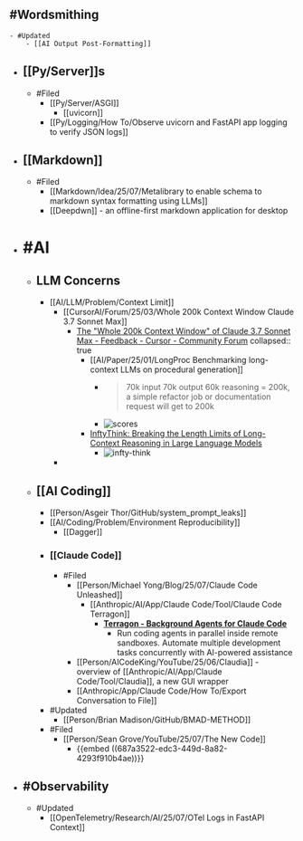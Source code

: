 ## #Wordsmithing
	- #Updated
		- [[AI Output Post-Formatting]]
- ## [[Py/Server]]s
	- #Filed
		- [[Py/Server/ASGI]]
			- [[uvicorn]]
		- [[Py/Logging/How To/Observe uvicorn and FastAPI app logging to verify JSON logs]]
- ## [[Markdown]]
	- #Filed
		- [[Markdown/Idea/25/07/Metalibrary to enable schema to markdown syntax formatting using LLMs]]
		- [[Deepdwn]] - an offline-first markdown application for desktop
- # #AI
	- ## LLM Concerns
		- [[AI/LLM/Problem/Context Limit]]
			- [[CursorAI/Forum/25/03/Whole 200k Context Window Claude 3.7 Sonnet Max]]
				- [The "Whole 200k Context Window" of Claude 3.7 Sonnet Max - Feedback - Cursor - Community Forum](https://forum.cursor.com/t/the-whole-200k-context-window-of-claude-3-7-sonnet-max/69736/13)
				  collapsed:: true
					- [[AI/Paper/25/01/LongProc Benchmarking long-context LLMs on procedural generation]]
						- > 70k input 70k output 60k reasoning = 200k, a simple refactor job or documentation request will get to 200k
						- ![scores](https://us1.discourse-cdn.com/cursor1/original/3X/c/0/c03cf48c6f3a9887f938e7e795ec9f38cff9ee51.png)
					- [InftyThink: Breaking the Length Limits of Long-Context Reasoning in Large Language Models](https://arxiv.org/html/2503.06692v3)
						- ![infty-think](https://us1.discourse-cdn.com/cursor1/optimized/3X/b/0/b0e79fcb623df512e5abfcf61c1e8423212b07ab_2_619x500.png)
			-
	- ## [[AI Coding]]
		- [[Person/Asgeir Thor/GitHub/system_prompt_leaks]]
		- [[AI/Coding/Problem/Environment Reproducibility]]
			- [[Dagger]]
		- ### [[Claude Code]]
			- #Filed
				- [[Person/Michael Yong/Blog/25/07/Claude Code Unleashed]]
					- [[Anthropic/AI/App/Claude Code/Tool/Claude Code Terragon]]
						- **[Terragon - Background Agents for Claude Code](https://www.terragonlabs.com/)**
							- Run coding agents in parallel inside remote sandboxes. Automate multiple development tasks concurrently with AI-powered assistance
				- [[Person/AICodeKing/YouTube/25/06/Claudia]] - overview of [[Anthropic/AI/App/Claude Code/Tool/Claudia]], a new GUI wrapper
				- [[Anthropic/App/Claude Code/How To/Export Conversation to File]]
		- #Updated
			- [[Person/Brian Madison/GitHub/BMAD-METHOD]]
		- #Filed
			- [[Person/Sean Grove/YouTube/25/07/The New Code]]
				- {{embed ((687a3522-edc3-449d-8a82-4293f910b4ae))}}
- ## #Observability
	- #Updated
		- [[OpenTelemetry/Research/AI/25/07/OTel Logs in FastAPI Context]]